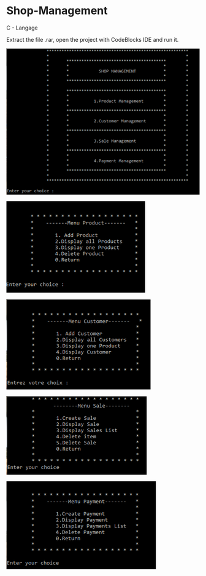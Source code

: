 # Shop-Management
C - Langage

Extract the file .rar, open the project with CodeBlocks IDE and run it.

![Formulaire](Capture1.PNG)

![Formulaire](Capture2.PNG)

![Formulaire](Capture3.PNG)

![Formulaire](Capture4.PNG)

![Formulaire](Capture5.PNG)
